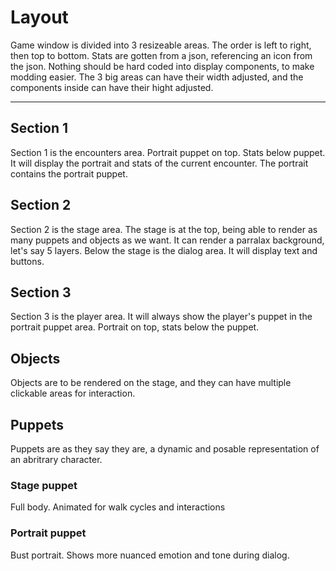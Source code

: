 # Layout
Game window is divided into 3 resizeable areas. The order is left to right, then top to bottom. Stats are gotten from a json, referencing an icon from the json. Nothing should be hard coded into display components, to make modding easier.
The 3 big areas can have their width adjusted, and the components inside can have their hight adjusted.
<hr>

## Section 1
Section 1 is the encounters area. Portrait puppet on top. Stats below puppet. <br>
It will display the portrait and stats of the current encounter. The portrait contains the portrait puppet.

## Section 2
Section 2 is the stage area. The stage is at the top, being able to render as many puppets and objects as we want. 
It can render a parralax background, let's say 5 layers.
Below the stage is the dialog area. It will display text and buttons.
## Section 3
Section 3 is the player area. It will always show the player's puppet in the portrait puppet area. Portrait on top, stats below the puppet.
## Objects
Objects are to be rendered on the stage, and they can have multiple clickable areas for interaction.
## Puppets
Puppets are as they say they are, a dynamic and posable representation of an abritrary character.
### Stage puppet
Full body. Animated for walk cycles and interactions
### Portrait puppet
Bust portrait. Shows more nuanced emotion and tone during dialog.